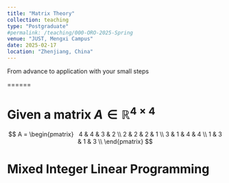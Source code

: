 ```yaml
---
title: "Matrix Theory"
collection: teaching
type: "Postgraduate"
#permalink: /teaching/000-ORO-2025-Spring  
venue: "JUST, Mengxi Campus"
date: 2025-02-17
location: "Zhenjiang, China"
---
```


From advance to application with your small steps    

======



Given a matrix $A \in \mathbb{R}^{4\times 4}$   
======

$$
        A = 
        \begin{pmatrix}  
        4 & 4 & 3 & 2 \\
        2 & 2 & 2 & 1 \\
        3 & 1 & 4 & 4 \\
        1 & 3 & 1 & 3 \\
        \end{pmatrix}
$$
 
Mixed Integer Linear Programming
======

 
